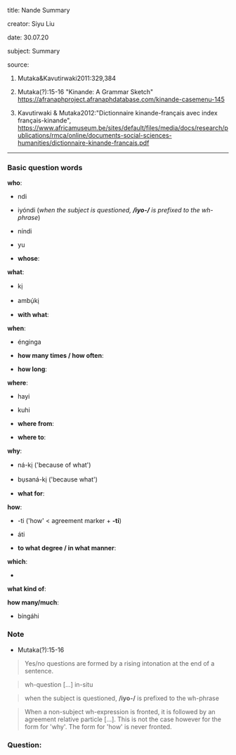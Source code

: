 
title: Nande Summary

creator: Siyu Liu

date: 30.07.20

subject: Summary

source: 

1. Mutaka&Kavutirwaki2011:329,384

2. Mutaka(?):15-16 "Kinande: A Grammar Sketch" https://afranaphproject.afranaphdatabase.com/kinande-casemenu-145

3. Kavutirwaki & Mutaka2012:"Dictionnaire kinande-français avec index français-kinande", https://www.africamuseum.be/sites/default/files/media/docs/research/publications/rmca/online/documents-social-sciences-humanities/dictionnaire-kinande-francais.pdf

----

### Basic question words

**who**: 

 - ndi
 
 - iyóndi (*when the subject is questioned, **/iyo-/** is prefixed to the wh-phrase*)
 
 - níndi
 
 - yu
 
 - **whose**: 
 
**what**: 

 - ki̹
 
 - ambú̹ki̹
 
 - **with what**: 
 
**when**: 

 - énginga
 
 - **how many times / how often**:	
 
 - **how long**: 	
 
**where**: 

 - hayi
 
 - kuhi
  
 - **where from**: 
 
 - **where to**: 
 
**why**: 

 - ná-ki̹ ('because of what')
 
 - bu̹saná-ki̹ ('because what')
 
 - **what for**:

**how**: 

 - -ti ('how' < agreement marker + **-ti**)
 
 - áti
 
 - **to what degree / in what manner**: 
  
**which**: 

 - 
  
**what kind of**: 

**how many/much**: 
 
 - bíngáhi


### Note

- Mutaka(?):15-16

> Yes/no questions are formed by a rising intonation at the end of a sentence.

> wh-question [...] in-situ

> when the subject is questioned, **/iyo-/** is prefixed to the wh-phrase

> When a non-subject wh-expression is fronted, it is followed by an agreement relative particle [...]. This is not the case however for the form for 'why'. The form for 'how' is never fronted.

### Question:

